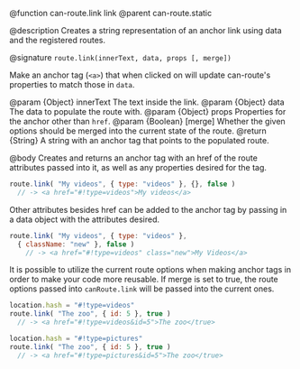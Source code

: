 @function can-route.link link
@parent can-route.static

@description Creates a string representation of an anchor link using data and the registered routes.

@signature `route.link(innerText, data, props [, merge])`

Make an anchor tag (`<a>`) that when clicked on will update can-route's
properties to match those in `data`.

@param {Object} innerText The text inside the link.
@param {Object} data The data to populate the route with.
@param {Object} props Properties for the anchor other than `href`.
@param {Boolean} [merge] Whether the given options should be merged into the current state of the route.
@return {String} A string with an anchor tag that points to the populated route.

@body
Creates and returns an anchor tag with an href of the route
attributes passed into it, as well as any properties desired
for the tag.

```js
route.link( "My videos", { type: "videos" }, {}, false )
  // -> <a href="#!type=videos">My videos</a>
```

Other attributes besides href can be added to the anchor tag
by passing in a data object with the attributes desired.

```js
route.link( "My videos", { type: "videos" },
  { className: "new" }, false )
    // -> <a href="#!type=videos" class="new">My Videos</a>
```

It is possible to utilize the current route options when making anchor
tags in order to make your code more reusable. If merge is set to true,
the route options passed into `canRoute.link` will be passed into the
current ones.

```js
location.hash = "#!type=videos"
route.link( "The zoo", { id: 5 }, true )
  // -> <a href="#!type=videos&id=5">The zoo</true>

location.hash = "#!type=pictures"
route.link( "The zoo", { id: 5 }, true )
  // -> <a href="#!type=pictures&id=5">The zoo</true>
```
